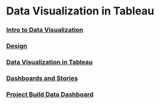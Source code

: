 # Data Visualization in Tableau

### [Intro to Data Visualization](L1-Intro-to-Data-Visualization/README.md)

### [Design](L2-Design/README.md)

### [Data Visualization in Tableau](L3-Data-Visualization-in-Tableau/README.md)

### [Dashboards and Stories](L4-Dashboards-and-Stories/README.md)

### [Project Build Data Dashboard](L5-Project-Build-Data-Dashboard/README.md)
